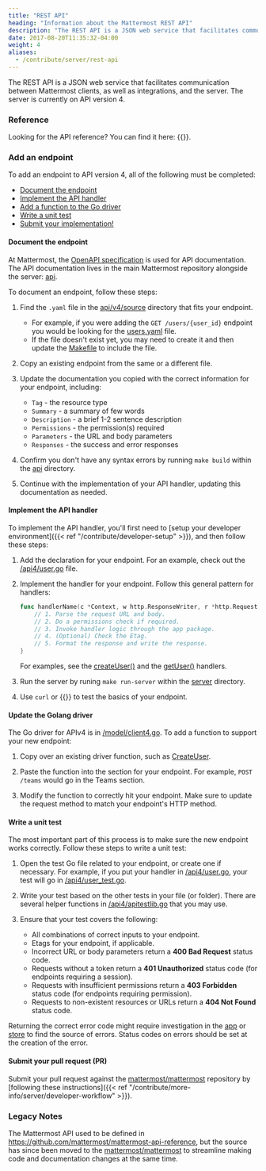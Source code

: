 ```yaml
---
title: "REST API"
heading: "Information about the Mattermost REST API"
description: "The REST API is a JSON web service that facilitates communication between Mattermost clients, as well as integrations, and the server."
date: 2017-08-20T11:35:32-04:00
weight: 4
aliases:
  - /contribute/server/rest-api
---
```


The REST API is a JSON web service that facilitates communication between Mattermost clients, as well as integrations, and the server. The server is currently on API version 4.

### Reference

Looking for the API reference? You can find it here: {{<newtabref title="https://api.mattermost.com" href="https://api.mattermost.com">}}.

### Add an endpoint

To add an endpoint to API version 4, all of the following must be completed:

- [Document the endpoint](#document-the-endpoint)
- [Implement the API handler](#implement-the-api-handler)
- [Add a function to the Go driver](#update-the-golang-driver)
- [Write a unit test](#write-a-unit-test)
- [Submit your implementation!](#submit-your-pull-request-pr)

#### Document the endpoint
At Mattermost, the [OpenAPI specification](https://github.com/OAI/OpenAPI-Specification/blob/master/versions/2.0.md) is used for API documentation. The API documentation lives in the main Mattermost repository alongside the server: [api](https://github.com/mattermost/mattermost/tree/master/api).

To document an endpoint, follow these steps:

1. Find the `.yaml` file in the [api/v4/source](https://github.com/mattermost/mattermost/tree/master/api/v4/source) directory that fits your endpoint.
    - For example, if you were adding the `GET /users/{user_id}` endpoint you would be looking for the [users.yaml](https://github.com/mattermost/mattermost/blob/master/api/v4/source/users.yaml) file.
    - If the file doesn't exist yet, you may need to create it and then update the [Makefile](https://github.com/mattermost/mattermost/tree/master/api/Makefile) to include the file.

2. Copy an existing endpoint from the same or a different file.

3. Update the documentation you copied with the correct information for your endpoint, including:
    - `Tag` - the resource type
    - `Summary` - a summary of few words
    - `Description` - a brief 1-2 sentence description
    - `Permissions` - the permission(s) required
    - `Parameters` - the URL and body parameters
    - `Responses` - the success and error responses

4.  Confirm you don't have any syntax errors by running `make build` within the [api](https://github.com/mattermost/mattermost/tree/master/api/) directory.

5.  Continue with the implementation of your API handler, updating this documentation as needed.

#### Implement the API handler
To implement the API handler, you'll first need to [setup your developer environment]({{< ref "/contribute/developer-setup" >}}), and then follow these steps:

1.  Add the declaration for your endpoint. For an example, check out the [/api4/user.go](https://github.com/mattermost/mattermost/blob/master/server/channels/api4/user.go) file.

2.  Implement the handler for your endpoint. Follow this general pattern for handlers:

    ```Go
    func handlerName(c *Context, w http.ResponseWriter, r *http.Request) {
        // 1. Parse the request URL and body.
        // 2. Do a permissions check if required.
        // 3. Invoke handler logic through the app package.
        // 4. (Optional) Check the Etag.
        // 5. Format the response and write the response.
    }
    ```
    For examples, see the [createUser()](https://github.com/mattermost/mattermost/blob/d693f880431741e3e1482503c4e80d6148b0f1bf/server/channels/api4/user.go#L111) and the [getUser()](https://github.com/mattermost/mattermost/blob/d693f880431741e3e1482503c4e80d6148b0f1bf/server/channels/api4/user.go#L177) handlers.

3.  Run the server by runing `make run-server` within the [server](https://github.com/mattermost/mattermost/tree/master/server/) directory.

4.  Use `curl` or {{<newtabref title="Postman" href="https://www.getpostman.com/">}} to test the basics of your endpoint.

#### Update the Golang driver
The Go driver for APIv4 is in [/model/client4.go](https://github.com/mattermost/mattermost/blob/master/server/public/model/client4.go). To add a function to support your new endpoint:

1.  Copy over an existing driver function, such as [CreateUser](https://github.com/mattermost/mattermost/blob/master/server/public/model/client4.go#L827).

2.  Paste the function into the section for your endpoint. For example, `POST /teams` would go in the Teams section.

3.  Modify the function to correctly hit your endpoint. Make sure to update the request method to match your endpoint's HTTP method.

#### Write a unit test
The most important part of this process is to make sure the new endpoint works correctly. Follow these steps to write a unit test:

1.  Open the test Go file related to your endpoint, or create one if necessary. For example, if you put your handler in [/api4/user.go](https://github.com/mattermost/mattermost/blob/master/server/channels/api4/user.go), your test will go in [/api4/user\_test.go](https://github.com/mattermost/mattermost/blob/master/server/channels/api4/user_test.go).

2.  Write your test based on the other tests in your file (or folder). There are several helper functions in [/api4/apitestlib.go](https://github.com/mattermost/mattermost/blob/master/server/channels/api4/apitestlib.go) that you may use.

3.  Ensure that your test covers the following:
    - All combinations of correct inputs to your endpoint.
    - Etags for your endpoint, if applicable.
    - Incorrect URL or body parameters return a **400 Bad Request** status code.
    - Requests without a token return a **401 Unauthorized** status code (for endpoints requiring a session).
    - Requests with insufficient permissions return a **403 Forbidden** status code (for endpoints requiring permission).
    - Requests to non-existent resources or URLs return a **404 Not Found** status code.

Returning the correct error code might require investigation in the [app](https://github.com/mattermost/mattermost/tree/master/server/channels/app) or [store](https://github.com/mattermost/mattermost/tree/master/server/channels/store) to find the source of errors. Status codes on errors should be set at the creation of the error. 

#### Submit your pull request (PR)
Submit your pull request against the [mattermost/mattermost](https://github.com/mattermost/mattermost) repository by [following these instructions]({{< ref "/contribute/more-info/server/developer-workflow" >}}).

### Legacy Notes

The Mattermost API used to be defined in https://github.com/mattermost/mattermost-api-reference, but the source has since been moved to the [mattermost/mattermost](https://github.com/mattermost/mattermost) to streamline making code and documentation changes at the same time.
